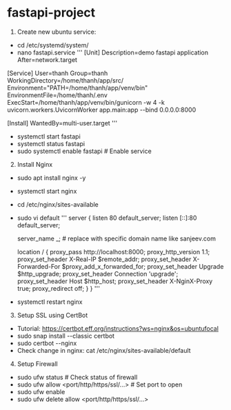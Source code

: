 # fastapi-project

1. Create new ubuntu service:
- cd /etc/systemd/system/
- nano fastapi.service
'''
[Unit]
Description=demo fastapi application
After=network.target

[Service]
User=thanh
Group=thanh
WorkingDirectory=/home/thanh/app/src/
Environment="PATH=/home/thanh/app/venv/bin"
EnvironmentFile=/home/thanh/.env
ExecStart=/home/thanh/app/venv/bin/gunicorn -w 4 -k uvicorn.workers.UvicornWorker app.main:app --bind 0.0.0.0:8000

[Install]
WantedBy=multi-user.target
'''
- systemctl start fastapi
- systemctl status fastapi
- sudo systemctl enable fastapi # Enable service

2. Install Nginx
- sudo apt install nginx -y
- systemctl start nginx
- cd /etc/nginx/sites-available
- sudo vi default
'''
server {
    listen 80 default_server;
    listen [::]:80 default_server;

    server_name _; # replace with specific domain name like sanjeev.com
    
    location / {
        proxy_pass http://localhost:8000;
        proxy_http_version 1.1;
        proxy_set_header X-Real-IP $remote_addr;
        proxy_set_header X-Forwarded-For $proxy_add_x_forwarded_for;
        proxy_set_header Upgrade $http_upgrade;
        proxy_set_header Connection 'upgrade';
        proxy_set_header Host $http_host;
        proxy_set_header X-NginX-Proxy true;
        proxy_redirect off;
    }
}
'''
- systemctl restart nginx

3. Setup SSL using CertBot
- Tutorial: https://certbot.eff.org/instructions?ws=nginx&os=ubuntufocal
- sudo snap install --classic certbot
- sudo certbot --nginx
- Check change in nginx: cat /etc/nginx/sites-available/default

4. Setup Firewall
- sudo ufw status # Check status of firewall
- sudo ufw allow <port/http/https/ssl/...> # Set port to open
- sudo ufw enable
- sudo ufw delete allow <port/http/https/ssl/...>